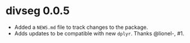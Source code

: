 # divseg 0.0.5

* Added a `NEWS.md` file to track changes to the package.
* Adds updates to be compatible with new `dplyr`. Thanks @lionel-, #1.
